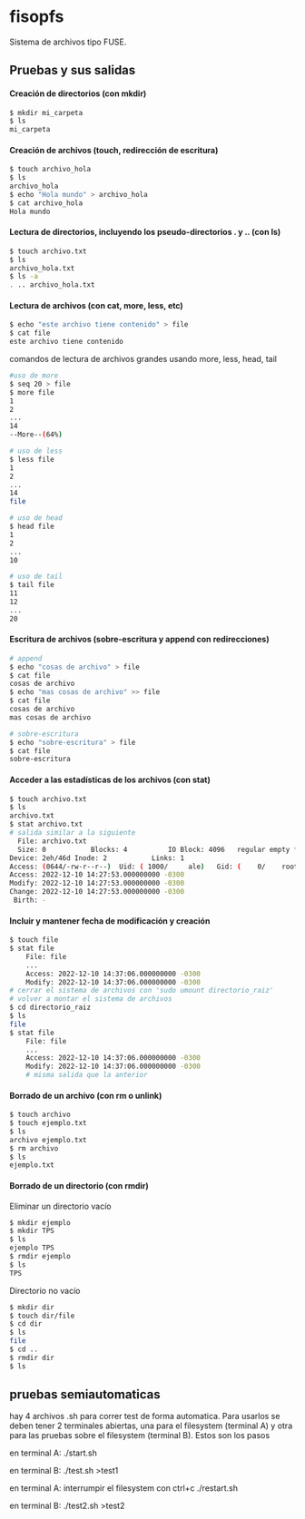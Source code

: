 # fisopfs

Sistema de archivos tipo FUSE.

## Pruebas y sus salidas

#### Creación de directorios (con mkdir)
```bash
$ mkdir mi_carpeta
$ ls
mi_carpeta
```


#### Creación de archivos (touch, redirección de escritura)
```bash
$ touch archivo_hola
$ ls
archivo_hola
$ echo "Hola mundo" > archivo_hola
$ cat archivo_hola
Hola mundo
```


#### Lectura de directorios, incluyendo los pseudo-directorios . y .. (con ls)
```bash
$ touch archivo.txt
$ ls
archivo_hola.txt
$ ls -a
. .. archivo_hola.txt 
```

#### Lectura de archivos (con cat, more, less, etc)
```bash
$ echo "este archivo tiene contenido" > file
$ cat file
este archivo tiene contenido
```
comandos de lectura de archivos grandes usando more, less, head, tail
```bash
#uso de more
$ seq 20 > file
$ more file
1
2
...
14
--More--(64%)

# uso de less
$ less file
1
2
...
14
file

# uso de head
$ head file
1
2
...
10

# uso de tail
$ tail file
11
12
...
20
```

#### Escritura de archivos (sobre-escritura y append con redirecciones)
```bash
# append
$ echo "cosas de archivo" > file
$ cat file
cosas de archivo
$ echo "mas cosas de archivo" >> file
$ cat file
cosas de archivo
mas cosas de archivo

# sobre-escritura
$ echo "sobre-escritura" > file
$ cat file
sobre-escritura
```


#### Acceder a las estadísticas de los archivos (con stat)
```bash
$ touch archivo.txt
$ ls
archivo.txt
$ stat archivo.txt
# salida similar a la siguiente
  File: archivo.txt
  Size: 0         	Blocks: 4          IO Block: 4096   regular empty file
Device: 2eh/46d	Inode: 2           Links: 1
Access: (0644/-rw-r--r--)  Uid: ( 1000/     ale)   Gid: (    0/    root)
Access: 2022-12-10 14:27:53.000000000 -0300
Modify: 2022-12-10 14:27:53.000000000 -0300
Change: 2022-12-10 14:27:53.000000000 -0300
 Birth: -
```
#### Incluir y mantener fecha de modificación y creación
```bash
$ touch file
$ stat file
    File: file
    ...
    Access: 2022-12-10 14:37:06.000000000 -0300
    Modify: 2022-12-10 14:37:06.000000000 -0300
# cerrar el sistema de archivos con 'sudo umount directorio_raiz'
# volver a montar el sistema de archivos
$ cd directorio_raiz
$ ls
file
$ stat file
    File: file
    ...
    Access: 2022-12-10 14:37:06.000000000 -0300
    Modify: 2022-12-10 14:37:06.000000000 -0300
    # misma salida que la anterior
```

#### Borrado de un archivo (con rm o unlink)
```bash
$ touch archivo
$ touch ejemplo.txt
$ ls
archivo ejemplo.txt
$ rm archivo
$ ls
ejemplo.txt
```
#### Borrado de un directorio (con rmdir)
Eliminar un directorio vacío
```bash
$ mkdir ejemplo
$ mkdir TPS
$ ls
ejemplo TPS
$ rmdir ejemplo
$ ls
TPS
```
Directorio no vacío
```bash
$ mkdir dir
$ touch dir/file
$ cd dir
$ ls
file
$ cd ..
$ rmdir dir
$ ls
```

## pruebas semiautomaticas
hay 4 archivos .sh para correr test de forma automatica. Para usarlos se deben tener 2 terminales abiertas, una para el filesystem (terminal A)
y otra para las pruebas sobre el filesystem (terminal B). Estos son los pasos

en terminal A:
./start.sh

en terminal B:
./test.sh >test1

en terminal A:
interrumpir el filesystem con ctrl+c
./restart.sh

en terminal B:
./test2.sh >test2

